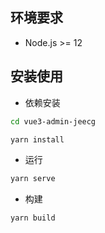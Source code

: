 ## 环境要求

- Node.js >= 12

## 安装使用

- 依赖安装

```bash
cd vue3-admin-jeecg

yarn install

```

- 运行

```bash
yarn serve
```

- 构建

```bash
yarn build
```
